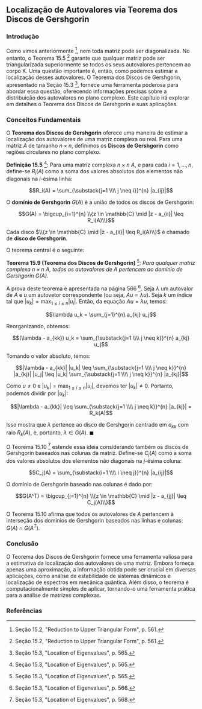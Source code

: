 ## Localização de Autovalores via Teorema dos Discos de Gershgorin

### Introdução
Como vimos anteriormente [^561], nem toda matriz pode ser diagonalizada. No entanto, o Teorema 15.5 [^561] garante que qualquer matriz pode ser triangularizada superiormente se todos os seus autovalores pertencem ao corpo K. Uma questão importante é, então, como podemos estimar a localização desses autovalores. O Teorema dos Discos de Gershgorin, apresentado na Seção 15.3 [^565], fornece uma ferramenta poderosa para abordar essa questão, oferecendo informações precisas sobre a distribuição dos autovalores no plano complexo. Este capítulo irá explorar em detalhes o Teorema dos Discos de Gershgorin e suas aplicações.

### Conceitos Fundamentais
O **Teorema dos Discos de Gershgorin** oferece uma maneira de estimar a localização dos autovalores de uma matriz complexa ou real. Para uma matriz $A$ de tamanho $n \times n$, definimos os **Discos de Gershgorin** como regiões circulares no plano complexo.

**Definição 15.5** [^565]: Para uma matriz complexa $n \times n$ $A$, e para cada $i = 1, ..., n$, define-se $R_i(A)$ como a soma dos valores absolutos dos elementos não diagonais na $i$-ésima linha:

$$R_i(A) = \sum_{\substack{j=1 \\\\ j \neq i}}^{n} |a_{ij}|$$

O **domínio de Gershgorin** $G(A)$ é a união de todos os discos de Gershgorin:

$$G(A) = \bigcup_{i=1}^{n} \\{z \in \mathbb{C} \mid |z - a_{ii}| \leq R_i(A)\\}$$

Cada disco $\\{z \in \mathbb{C} \mid |z - a_{ii}| \leq R_i(A)\\}$ é chamado de **disco de Gershgorin**.

O teorema central é o seguinte:

**Teorema 15.9 (Teorema dos Discos de Gershgorin)** [^565]: *Para qualquer matriz complexa $n \times n$ $A$, todos os autovalores de $A$ pertencem ao domínio de Gershgorin $G(A)$.*

A prova deste teorema é apresentada na página 566 [^566]. Seja $\lambda$ um autovalor de $A$ e $u$ um autovetor correspondente (ou seja, $Au = \lambda u$). Seja $k$ um índice tal que $|u_k| = \max_{1 \leq i \leq n} |u_i|$. Então, da equação $Au = \lambda u$, temos:

$$\lambda u_k = \sum_{j=1}^{n} a_{kj} u_j$$

Reorganizando, obtemos:

$$(\lambda - a_{kk}) u_k = \sum_{\substack{j=1 \\\\ j \neq k}}^{n} a_{kj} u_j$$

Tomando o valor absoluto, temos:

$$|\lambda - a_{kk}| |u_k| \leq \sum_{\substack{j=1 \\\\ j \neq k}}^{n} |a_{kj}| |u_j| \leq |u_k| \sum_{\substack{j=1 \\\\ j \neq k}}^{n} |a_{kj}|$$

Como $u \neq 0$ e $|u_k| = \max_{1 \leq i \leq n} |u_i|$, devemos ter $|u_k| \neq 0$. Portanto, podemos dividir por $|u_k|$:

$$|\lambda - a_{kk}| \leq \sum_{\substack{j=1 \\\\ j \neq k}}^{n} |a_{kj}| = R_k(A)$$

Isso mostra que $\lambda$ pertence ao disco de Gershgorin centrado em $a_{kk}$ com raio $R_k(A)$, e, portanto, $\lambda \in G(A)$. $\blacksquare$

O Teorema 15.10 [^568] estende essa ideia considerando também os discos de Gershgorin baseados nas colunas da matriz. Define-se $C_j(A)$ como a soma dos valores absolutos dos elementos não diagonais na $j$-ésima coluna:

$$C_j(A) = \sum_{\substack{i=1 \\\\ i \neq j}}^{n} |a_{ij}|$$

O domínio de Gershgorin baseado nas colunas é dado por:

$$G(A^T) = \bigcup_{j=1}^{n} \\{z \in \mathbb{C} \mid |z - a_{jj}| \leq C_j(A)\\}$$

O Teorema 15.10 afirma que todos os autovalores de $A$ pertencem à interseção dos domínios de Gershgorin baseados nas linhas e colunas: $G(A) \cap G(A^T)$.

### Conclusão
O Teorema dos Discos de Gershgorin fornece uma ferramenta valiosa para a estimativa da localização dos autovalores de uma matriz. Embora forneça apenas uma aproximação, a informação obtida pode ser crucial em diversas aplicações, como análise de estabilidade de sistemas dinâmicos e localização de espectros em mecânica quântica. Além disso, o teorema é computacionalmente simples de aplicar, tornando-o uma ferramenta prática para a análise de matrizes complexas.

### Referências
[^561]: Seção 15.2, "Reduction to Upper Triangular Form", p. 561.
[^565]: Seção 15.3, "Location of Eigenvalues", p. 565.
[^566]: Seção 15.3, "Location of Eigenvalues", p. 566.
[^568]: Seção 15.3, "Location of Eigenvalues", p. 568.
<!-- END -->